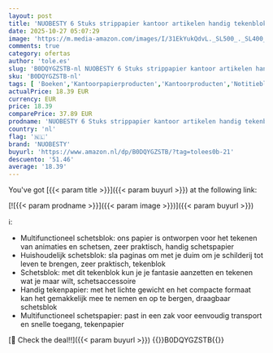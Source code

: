 ```yaml
---
layout: post
title: 'NUOBESTY 6 Stuks strippapier kantoor artikelen handig tekenblok omdraaien vijf notities kunst knutselen tekenboek Handig formaat schetsboek Schetspapier tekening aanbod schets aanbod'
date: 2025-10-27 05:07:29
image: 'https://m.media-amazon.com/images/I/31EkYukQdvL._SL500_._SL400_.jpg'
comments: true
category: ofertas
author: 'tole.es'
slug: 'B0DQYGZSTB-nl NUOBESTY 6 Stuks strippapier kantoor artikelen handig...'
sku: 'B0DQYGZSTB-nl'
tags: [ 'Boeken','Kantoorpapierproducten','Kantoorproducten','Notitieblokken','Schriften, schrijfblokken & agendas','nuobesty','🇳🇱', ]
actualPrice: 18.39 EUR
currency: EUR
price: 18.39
comparePrice: 37.89 EUR
prodname: 'NUOBESTY 6 Stuks strippapier kantoor artikelen handig tekenblok omdraaien vijf notities kunst knutselen tekenboek Handig formaat schetsboek Schetspapier tekening aanbod schets aanbod'
country: 'nl'
flag: '🇳🇱'
brand: 'NUOBESTY'
buyurl: 'https://www.amazon.nl/dp/B0DQYGZSTB/?tag=tolees0b-21'
descuento: '51.46'
average: '18.39'
---
```


You've got [{{< param title >}}]({{< param buyurl >}}) at the following link:

[![{{< param prodname >}}]({{< param image >}})]({{< param buyurl >}})

ℹ️:

- Multifunctioneel schetsblok: ons papier is ontworpen voor het tekenen van animaties en schetsen, zeer praktisch, handig schetspapier
- Huishoudelijk schetsblok: sla paginas om met je duim om je schilderij tot leven te brengen, zeer praktisch, tekenblok
- Schetsblok: met dit tekenblok kun je je fantasie aanzetten en tekenen wat je maar wilt, schetsaccessoire
- Handig tekenpapier: met het lichte gewicht en het compacte formaat kan het gemakkelijk mee te nemen en op te bergen, draagbaar schetsblok
- Multifunctioneel schetspapier: past in een zak voor eenvoudig transport en snelle toegang, tekenpapier

[🛒 Check the deal!!]({{< param buyurl >}})
{{<world>}}B0DQYGZSTB{{</world>}}

